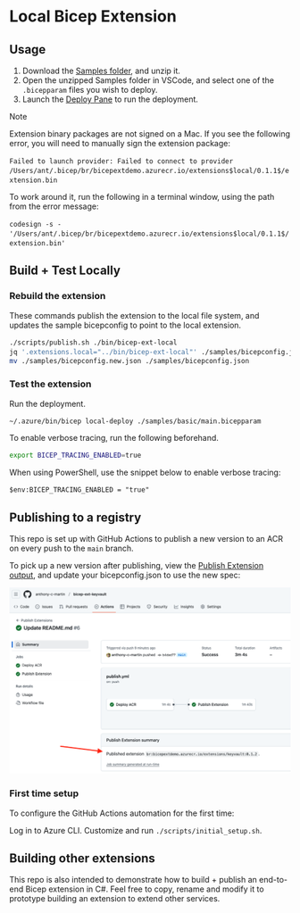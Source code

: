 # Local Bicep Extension

## Usage

1. Download the [Samples folder](https://download-directory.github.io/?url=https%3A%2F%2Fgithub.com%2Fanthony-c-martin%2Fbicep-ext-local%2Ftree%2Fmain%2Fsamples), and unzip it.
1. Open the unzipped Samples folder in VSCode, and select one of the `.bicepparam` files you wish to deploy.
1. Launch the [Deploy Pane](https://github.com/Azure/bicep/blob/main/docs/experimental/deploy-ui.md) to run the deployment.

> [!NOTE]
> Extension binary packages are not signed on a Mac. If you see the following error, you will need to manually sign the extension package:
> 
> `Failed to launch provider: Failed to connect to provider /Users/ant/.bicep/br/bicepextdemo.azurecr.io/extensions$local/0.1.1$/extension.bin`
> 
> To work around it, run the following in a terminal window, using the path from the error message:
> 
> `codesign -s - '/Users/ant/.bicep/br/bicepextdemo.azurecr.io/extensions$local/0.1.1$/extension.bin'`

## Build + Test Locally

### Rebuild the extension
These commands publish the extension to the local file system, and updates the sample bicepconfig to point to the local extension.
```sh
./scripts/publish.sh ./bin/bicep-ext-local
jq '.extensions.local="../bin/bicep-ext-local"' ./samples/bicepconfig.json > ./samples/bicepconfig.new.json
mv ./samples/bicepconfig.new.json ./samples/bicepconfig.json
```

### Test the extension
Run the deployment.
```sh
~/.azure/bin/bicep local-deploy ./samples/basic/main.bicepparam
```

To enable verbose tracing, run the following beforehand.

```sh
export BICEP_TRACING_ENABLED=true
```

When using PowerShell, use the snippet below to enable verbose tracing:
```pwsh
$env:BICEP_TRACING_ENABLED = "true"
```

## Publishing to a registry
This repo is set up with GitHub Actions to publish a new version to an ACR on every push to the `main` branch.

To pick up a new version after publishing, view the [Publish Extension output](https://github.com/anthony-c-martin/bicep-ext-local/actions/workflows/publish.yml), and update your bicepconfig.json to use the new spec:

![publish extension output](./docs/publish_extension_output.png)

### First time setup
To configure the GitHub Actions automation for the first time:

Log in to Azure CLI. Customize and run `./scripts/initial_setup.sh`.

## Building other extensions

This repo is also intended to demonstrate how to build + publish an end-to-end Bicep extension in C#. Feel free to copy, rename and modify it to prototype building an extension to extend other services.
